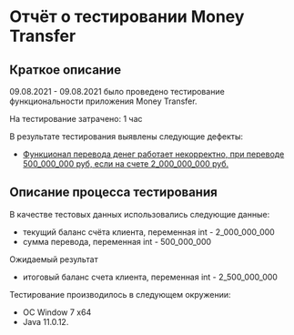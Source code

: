 # Отчёт о тестировании Money Transfer

## Краткое описание

09.08.2021 - 09.08.2021 было проведено тестирование функциональности приложения Money Transfer.

На тестирование затрачено: 1 час

В результате тестирования выявлены следующие дефекты:

* [Функционал перевода денег работает некорректно, при переводе 500_000_000 руб, если на счете 2_000_000_000 руб.](https://github.com/KrIrina/1.2Money_Transfer/issues/1#issue-964306640)


## Описание процесса тестирования

В качестве тестовых данных использовались следующие данные:
* текущий баланс счёта клиента, переменная int - 2_000_000_000
* сумма перевода, переменная int - 500_000_000

Ожидаемый результат 
* итоговый баланс счета клиента, переменная int - 2_500_000_000

Тестирование производилось в следующем окружении:
* OC Window 7 x64
* Java 11.0.12.